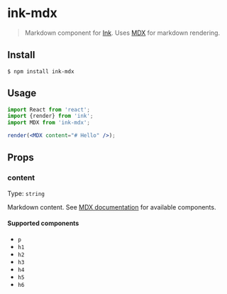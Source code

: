 # ink-mdx

> Markdown component for [Ink](https://github.com/vadimdemedes/ink). Uses [MDX](https://mdxjs.com/) for markdown rendering.

## Install

```
$ npm install ink-mdx
```

## Usage

```jsx
import React from 'react';
import {render} from 'ink';
import MDX from 'ink-mdx';

render(<MDX content="# Hello" />);
```

## Props

### content

Type: `string`<br>

Markdown content. See [MDX documentation](https://mdxjs.com/table-of-components) for available components.

#### Supported components

- `p`
- `h1`
- `h2`
- `h3`
- `h4`
- `h5`
- `h6`

